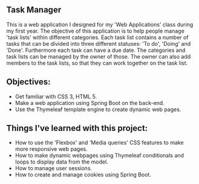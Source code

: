 ## Task Manager

This is a web application I designed for my 'Web Applications' class during my first year. The objective of this application is to help people manage 'task lists' within different categories. Each task list contains a number of tasks that can be divided into three different statuses: 'To do', 'Doing' and 'Done'. Furthermore each task can have a due date. The categories and task lists can be managed by the owner of those. The owner can also add members to the task lists, so that they can work together on the task list.

## Objectives:
- Get familiar with CSS 3, HTML 5.
- Make a web application using Spring Boot on the back-end.
- Use the Thymeleaf template engine to create dynamic web pages. 

## Things I've learned with this project:

* How to use the 'Flexbox' and 'Media queries' CSS features to make more responsive web pages.
* How to make dynamic webpages using Thymeleaf conditionals and loops to display data from the model.
* How to manage user sessions.
* How to create and manage cookies using Spring Boot.
